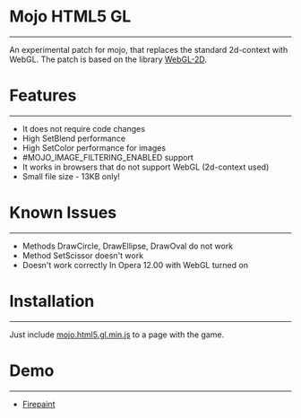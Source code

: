 Mojo HTML5 GL
=
______________________________________________________
An experimental patch for mojo, that replaces the standard 2d-context with WebGL. The patch is based on the library [WebGL-2D](https://github.com/gameclosure/webgl-2d).

Features
=
______________________________________________________
* It does not require code changes
* High SetBlend performance 
* High SetColor performance for images 
* #MOJO_IMAGE_FILTERING_ENABLED support 
* It works in browsers that do not support WebGL (2d-context used)
* Small file size - 13KB only!

Known Issues
=
______________________________________________________
* Methods DrawCircle, DrawEllipse, DrawOval do not work
* Method SetScissor doesn't work
* Doesn't work correctly In Opera 12.00 with WebGL turned on

Installation
=
______________________________________________________
Just include [mojo.html5.gl.min.js](https://raw.github.com/devolonter/mojo-html5-gl/master/mojo.html5.gl.min.js) to a page with the game.

Demo
=
______________________________________________________
* [Firepaint](http://lab.devolonter.ru/libs/mojo-html5-gl/)